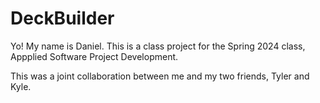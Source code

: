 # DeckBuilder
Yo! My name is Daniel.
This is a class project for the Spring 2024 class, Appplied Software Project Development.

This was a joint collaboration between me and my two friends, Tyler and Kyle.
